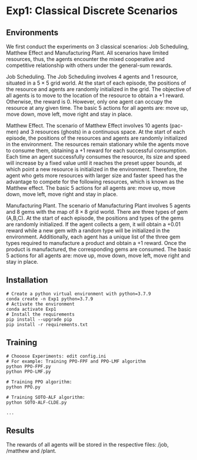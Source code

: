 # Exp1: Classical Discrete Scenarios

## Environments
We first conduct the experiments on $3$ classical scenarios: Job Scheduling, Matthew Effect and Manufacturing Plant. All scenarios have limited resources, thus, the agents encounter the mixed cooperative and competitive relationship with others under the general-sum rewards.

Job Scheduling. The Job Scheduling involves $4$ agents and $1$ resource, situated in a $5 \times 5$ grid world. At the start of each episode, the positions of the resource and agents are randomly initialized in the grid. The objective of all agents is to move to the location of the resource to obtain a $+1$ reward. Otherwise, the reward is $0$. However, only one agent can occupy the resource at any given time. The basic $5$ actions for all agents are: move up, move down, move left, move right and stay in place.

Matthew Effect. The scenario of Matthew Effect involves $10$ agents (pac-men) and $3$ resources (ghosts) in a continuous space. At the start of each episode, the positions of the resources and agents are randomly initialized in the environment. The resources remain stationary while the agents move to consume them, obtaining a $+1$ reward for each successful consumption. Each time an agent successfully consumes the resource, its size and speed will increase by a fixed value until it reaches the preset upper bounds, at which point a new resource is initialized in the environment. Therefore, the agent who gets more resources with larger size and faster speed has the advantage to compete for the following resources, which is known as the Matthew effect. The basic $5$ actions for all agents are: move up, move down, move left, move right and stay in place.

Manufacturing Plant. The scenario of Manufacturing Plant involves $5$ agents and $8$ gems with the map of $8 \times 8$ grid world. There are three types of gem (A,B,C). At the start of each episode, the positions and types of the gems are randomly initialized. If the agent collects a gem, it will obtain a $+0.01$ reward while a new gem with a random type will be initialized in the environment. Additionally, each agent has a unique list of the three gem types required to manufacture a product and obtain a $+1$ reward. Once the product is manufactured, the corresponding gems are consumed. The basic $5$ actions for all agents are: move up, move down, move left, move right and stay in place.

## Installation
```
# Create a python virtual environment with python=3.7.9
conda create -n Exp1 python=3.7.9
# Activate the environment
conda activate Exp1
# Install the requirements
pip install --upgrade pip
pip install -r requirements.txt
```

## Training


```
# Chooose Experiments: edit config.ini
# For example: Training PPO-FPF and PPO-LMF algorithm
python PPO-FPF.py
python PPO-LMF.py

# Training PPO algorithm:
python PPO.py 

# Training SOTO-ALF algorithm:
python SOTO-ALF-CLDE.py 

...
```

## Results
The rewards of all agents will be stored in the respective files: /job, /matthew and /plant.